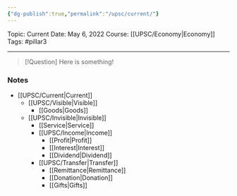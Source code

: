 ```yaml
---
{"dg-publish":true,"permalink":"/upsc/current/"}
---
```


Topic: Current
Date: May 6, 2022
Course: [[UPSC/Economy\|Economy]]
Tags: #pillar3 

---

> [!Question]
> Here is something! 


### Notes
-  [[UPSC/Current\|Current]]
	- [[UPSC/Visible\|Visible]]
		- [[Goods\|Goods]]
	- [[UPSC/Invisible\|Invisible]]
		- [[Service\|Service]]
		- [[UPSC/Income\|Income]]
			- [[Profit\|Profit]]
			- [[Interest\|Interest]]
			- [[Dividend\|Dividend]]
		- [[UPSC/Transfer\|Transfer]]
			- [[Remittance\|Remittance]]
			- [[Donation\|Donation]]
			- [[Gifts\|Gifts]]



